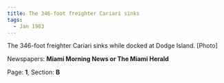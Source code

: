 ```yaml
---  
title: The 346-foot freighter Cariari sinks  
tags:  
  - Jan 1983  
---  
```

  
The 346-foot freighter Cariari sinks while docked at Dodge Island. [Photo]  
  
Newspapers: **Miami Morning News or The Miami Herald**  
  
Page: **1**, Section: **B** 

